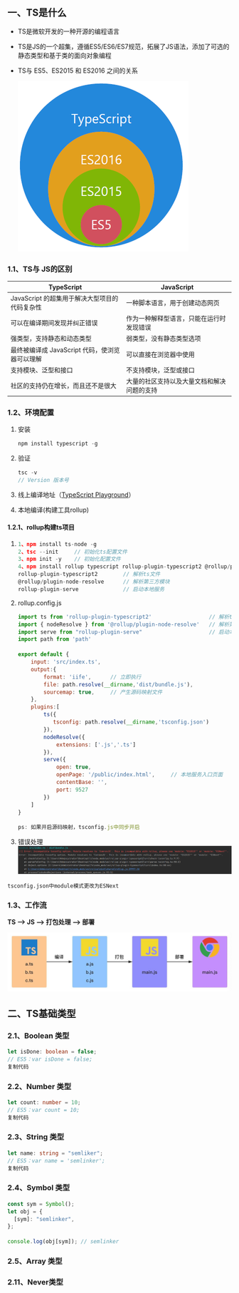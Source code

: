 ## 一、TS是什么

- TS是微软开发的一种开源的编程语言

- TS是JS的一个超集，遵循ES5/ES6/ES7规范，拓展了JS语法，添加了可选的静态类型和基于类的面向对象编程

- TS与 ES5、ES2015 和 ES2016 之间的关系

  ![](TS入门导学.assets/ts.png)

  

### 1.1、TS与 JS的区别

| TypeScript                                     | JavaScript                                 |
| ---------------------------------------------- | ------------------------------------------ |
| JavaScript 的超集用于解决大型项目的代码复杂性  | 一种脚本语言，用于创建动态网页             |
| 可以在编译期间发现并纠正错误                   | 作为一种解释型语言，只能在运行时发现错误   |
| 强类型，支持静态和动态类型                     | 弱类型，没有静态类型选项                   |
| 最终被编译成 JavaScript 代码，使浏览器可以理解 | 可以直接在浏览器中使用                     |
| 支持模块、泛型和接口                           | 不支持模块，泛型或接口                     |
| 社区的支持仍在增长，而且还不是很大             | 大量的社区支持以及大量文档和解决问题的支持 |

### 1.2、环境配置

1. 安装

   ```js
   npm install typescript -g
   ```

2. 验证

   ```js
   tsc -v
   // Version 版本号
   ```

3. 线上编译地址（[TypeScript Playground](https://typescript-play.js.org/)）

4.  本地编译(构建工具rollup)

#### 1.2.1、rollup构建ts项目

1. ```js
   1、npm install ts-node -g
   2、tsc --init 	// 初始化ts配置文件
   3、npm init -y	// 初始化配置文件
   4、npm install rollup typescript rollup-plugin-typescript2 @rollup/plugin-node-resolve rollup-plugin-serve -D		//	安装依赖
   rollup-plugin-typescript2 		// 解析ts文件
   @rollup/plugin-node-resolve		// 解析第三方模块 
   rollup-plugin-serve				// 启动本地服务
   ```

2. rollup.config.js

   ```js
   import ts from 'rollup-plugin-typescript2'                  // 解析ts创建
   import { nodeResolve } from '@rollup/plugin-node-resolve'   // 解析第三方模块插件
   import serve from "rollup-plugin-serve"                     // 启动本地服务
   import path from 'path'
   
   export default {
       input: 'src/index.ts',
       output:{
           format: 'iife',      // 立即执行
           file: path.resolve(__dirname,'dist/bundle.js'),
           sourcemap: true,     // 产生源码映射文件
       },
       plugins:[
           ts({
              tsconfig: path.resolve(__dirname,'tsconfig.json')
           }),
           nodeResolve({
               extensions: ['.js','.ts']
           }),
           serve({
               open: true,
               openPage: '/public/index.html',     // 本地服务入口页面
               contentBase: '',
               port: 9527
           })
       ]
   }
   
   ps: 如果开启源码映射，tsconfig.js中同步开启
   ```

3.  错误处理![](TS入门导学.assets/ts-bug.png)

```
tsconfig.json中module模式更改为ESNext
```

### 1.3、工作流

**TS --> JS --> 打包处理 --> 部署**

![](TS入门导学.assets\TS工作流.png)

## 二、TS基础类型

### 2.1、Boolean 类型

```typescript
let isDone: boolean = false;
// ES5：var isDone = false;
复制代码
```

### 2.2、Number 类型

```typescript
let count: number = 10;
// ES5：var count = 10;
复制代码
```

### 2.3、String 类型

```typescript
let name: string = "semliker";
// ES5：var name = 'semlinker';
复制代码
```

### 2.4、Symbol 类型

```typescript
const sym = Symbol();
let obj = {
  [sym]: "semlinker",
};

console.log(obj[sym]); // semlinker 
```

###  2.5、Array 类型

### 2.11、Never类型